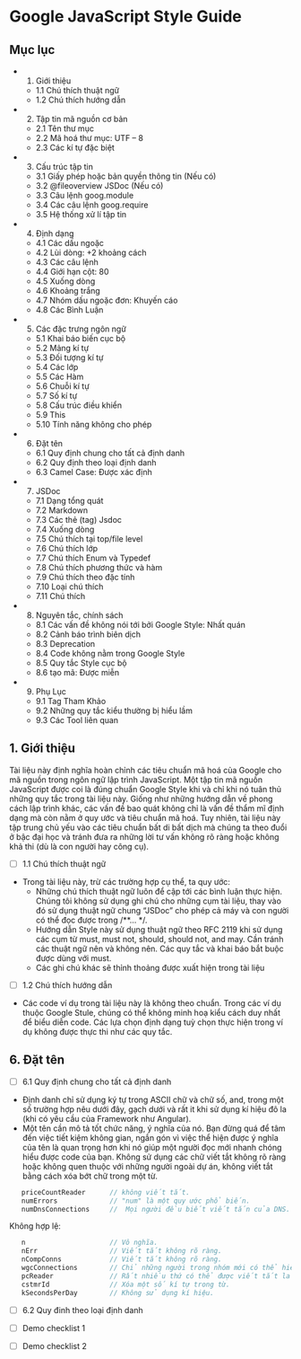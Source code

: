 # Google JavaScript Style Guide

## Mục lục


* 1. Giới thiệu
  * 1.1	Chú thích thuật ngữ
  * 1.2	Chú thích hướng dẫn
* 2.	Tập tin mã nguồn cơ bản
  * 2.1	Tên thư mục
  * 2.2	Mã hoá thư mục: UTF – 8
  * 2.3	Các kí tự đặc biệt
* 3.	Cấu trúc tập tin
  * 3.1	Giấy phép hoặc bản quyền thông tin (Nếu có)
  * 3.2	@fileoverview JSDoc (Nếu có)
  * 3.3	Câu lệnh goog.module
  * 3.4	Các câu lệnh goog.require
  * 3.5	Hệ thống xử lí tập tin
* 4.	Định dạng
  * 4.1	Các dấu ngoặc
  * 4.2	Lùi dòng: +2 khoảng cách
  * 4.3	Các câu lệnh
  * 4.4	 Giới hạn cột: 80
  * 4.5	Xuống dòng
  * 4.6	Khoảng trắng
  * 4.7	Nhóm dấu ngoặc đơn: Khuyến cáo
  * 4.8	Các Bình Luận
* 5.	Các đặc trưng ngôn ngữ
  * 5.1	Khai báo biến cục bộ
  * 5.2	Mảng kí tự
  * 5.3	Đối tượng kí tự
  * 5.4	Các lớp
  * 5.5	Các Hàm
  * 5.6	Chuỗi kí tự
  * 5.7	Số kí tự
  * 5.8	Cấu trúc điều khiển
  * 5.9	This
  * 5.10	Tính năng không cho phép
* 6.	Đặt tên
  * 6.1	Quy định chung cho tất cả định danh
  * 6.2	Quy định theo loại định danh
  * 6.3	Camel Case: Được xác định
* 7.	JSDoc
  * 7.1	Dạng tổng quát
  * 7.2	Markdown
  * 7.3	Các thẻ (tag) Jsdoc
  * 7.4	Xuống dòng
  * 7.5	Chú thích tại top/file level
  * 7.6	Chú thích lớp
  * 7.7	Chú thích Enum và Typedef
  * 7.8	Chú thích phương thức và hàm
  * 7.9 Chú thích theo đặc tính
  * 7.10 Loại chú thích
  * 7.11 Chú thích
* 8.	Nguyên tắc, chính sách
  * 8.1	Các vấn đề không nói tới bởi Google Style: Nhất quán
  * 8.2	Cảnh báo trình biên dịch
  * 8.3	Deprecation
  * 8.4	Code không nằm trong Google Style
  * 8.5	Quy tắc Style cục bộ
  * 8.6	tạo mã: Được miễn
* 9.	Phụ Lục
  * 9.1	Tag Tham Khảo
  * 9.2	Những quy tắc kiểu thường bị hiểu lầm
  * 9.3	Các Tool liên quan

## 1. Giới thiệu

Tài liệu này định nghĩa hoàn chỉnh các tiêu chuẩn mã hoá của Google cho mã nguồn trong ngôn ngữ lập trình JavaScript. Một tập tin mã nguồn JavaScript được coi là đúng chuẩn Google Style khi và chỉ khi nó tuân thủ những quy tắc trong tài liệu này.
Giống như những hướng dẫn về phong cách lập trình khác, các vấn đề bao quát không chỉ là vấn đề thẩm mĩ định dạng mà còn nằm ở quy ước và tiêu chuẩn mã hoá. Tuy nhiên, tài liệu này tập trung chủ yếu vào các tiêu chuẩn bất di bất dịch mà chúng ta theo đuổi ở bậc đại học và tránh đưa ra những lời tư vấn không rõ ràng hoặc không khả thi (dù là con người hay công cụ).

  - [ ] 1.1 Chú thích thuật ngữ
  - Trong tài liệu này, trừ các trường hợp cụ thể, ta quy ước:
    -	Những chú thích thuật ngữ luôn để cập tới các bình luận thực hiện. Chúng tôi không sử dụng ghi chú cho những cụm tài liệu, thay vào đó sử dụng thuật ngữ chung “JSDoc” cho phép cả máy và con người có thể đọc được trong /**… */.
    -	Hướng dẫn Style này sử dụng thuật ngữ theo RFC 2119 khi sử dụng các cụm từ must, must not, should, should not, and may. Cần tránh các thuật ngữ nên và không nên. Các quy tắc và khai báo bắt buộc được dùng với must.
    -	Các ghi chú khác sẽ thỉnh thoảng được xuất hiện trong tài liệu
    
  - [ ] 1.2 Chú thích hướng dẫn
  - Các code ví dụ trong tài liệu này là không theo chuẩn. Trong các ví dụ thuộc Google Stule, chúng có thể không minh hoạ kiểu cách duy nhất để biểu diễn code. Các lựa chọn định dạng tuỳ chọn thực hiện trong ví dụ không được thực thi như các quy tắc.

## 6. Đặt tên

  - [ ] 6.1 Quy định chung cho tất cả định danh
  - Định danh chỉ sử dụng ký tự trong ASCII chữ và chữ số, and, trong một số trường hợp nêu dưới đây, gạch dưới và rất it khi sử dụng kí hiệu đô la (khi có yêu cầu của Framework như Angular).
  - Một tên cần mô tả tốt chức năng, ý nghĩa của nó. Bạn đừng quá để tâm đến việc tiết kiệm không gian, ngắn gón vì việc thể hiện được ý nghĩa của tên là quan trọng hơn khi nó giúp một người đọc mới nhanh chóng hiểu được code của bạn. Không sử dụng các chữ viết tắt không rõ ràng hoặc không quen thuộc với những người ngoài dự án, không viết tắt bằng cách xóa bớt chữ trong một từ.
```javascript
   priceCountReader      // không viết tắt.
   numErrors             // "num" là một quy ước phổ biến.
   numDnsConnections     //  Mọi người đều biết viết tắn của DNS.'
```
   Không hợp lệ:
   
```javascript
   n                     // Vô nghĩa.
   nErr                  // Viết tắt không rõ ràng.
   nCompConns            // Viết tắt không rõ ràng.
   wgcConnections        // Chỉ những người trong nhóm mới có thể hiểu.
   pcReader              // Rất nhiều thứ có thể được viết tắt la "pc".
   cstmrId               // Xóa một số kí tự trong từ.
   kSecondsPerDay        // Không sử dụng kí hiệu.
```

  - [ ] 6.2 Quy đinh theo loại định danh












- [ ] Demo checklist 1
- [ ] Demo checklist 2

